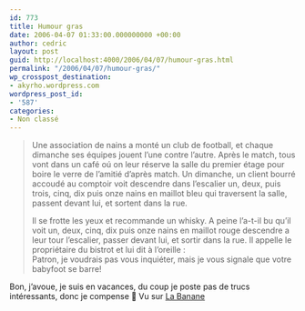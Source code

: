 ```yaml
---
id: 773
title: Humour gras
date: 2006-04-07 01:33:00.000000000 +00:00
author: cedric
layout: post
guid: http://localhost:4000/2006/04/07/humour-gras.html
permalink: "/2006/04/07/humour-gras/"
wp_crosspost_destination:
- akyrho.wordpress.com
wordpress_post_id:
- '587'
categories:
- Non classé
---
```

> Une association de nains a monté un club de football, et chaque dimanche ses équipes jouent l&rsquo;une contre l&rsquo;autre. Après le match, tous vont dans un café oú on leur réserve la salle du premier étage pour boire le verre de l&rsquo;amitié d&rsquo;après match. Un dimanche, un client bourré accoudé au comptoir voit descendre dans l&rsquo;escalier un, deux, puis trois, cinq, dix puis onze nains en maillot bleu qui traversent la salle, passent devant lui, et sortent dans la rue.
> 
> Il se frotte les yeux et recommande un whisky. A peine l&rsquo;a-t-il bu qu&rsquo;il voit un, deux, cinq, dix puis onze nains en maillot rouge descendre a leur tour l&rsquo;escalier, passer devant lui, et sortir dans la rue. Il appelle le propriétaire du bistrot et lui dit à l&rsquo;oreille :  
> Patron, je voudrais pas vous inquiéter, mais je vous signale que votre babyfoot se barre!

Bon, j’avoue, je suis en vacances, du coup je poste pas de trucs intéressants, donc je compense 🙂 Vu sur [La Banane](http://labanane.org/)